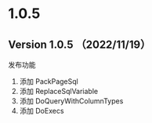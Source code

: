 # 1.0.5

## Version 1.0.5 （2022/11/19）

发布功能

1. 添加 PackPageSql
2. 添加 ReplaceSqlVariable
3. 添加 DoQueryWithColumnTypes
4. 添加 DoExecs